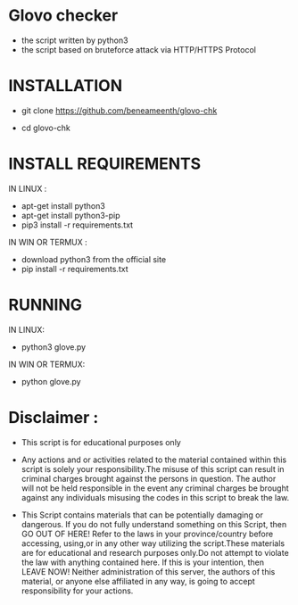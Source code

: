 # Glovo checker
+ the script written by python3
+ the script based on bruteforce attack via HTTP/HTTPS Protocol


# INSTALLATION

+ git clone https://github.com/beneameenth/glovo-chk


+ cd glovo-chk

# INSTALL REQUIREMENTS

 IN LINUX :
 + apt-get install python3
 + apt-get install python3-pip
 + pip3 install -r requirements.txt
 
IN WIN OR TERMUX :
 
 + download python3 from the official site 
 + pip install -r requirements.txt
 
 # RUNNING
 
 IN LINUX:
+ python3 glove.py

IN WIN OR TERMUX:
+ python glove.py

# Disclaimer :

+ This script is for educational purposes only

+ Any actions and or activities related to the material contained within this script is solely your responsibility.The misuse of  this script can result in criminal charges brought against the persons in question. The author will not be held responsible in the event any criminal charges be brought against any individuals misusing the codes in this script to break the law.

+ This Script contains materials that can be potentially damaging or dangerous. If you do not fully understand something on this Script, then GO OUT OF HERE! Refer to the laws in your province/country before accessing, using,or in any other way utilizing the script.These materials are for educational and research purposes only.Do not attempt to violate the law with anything contained here. If this is your intention, then LEAVE NOW! Neither administration of this server, the authors of this material, or anyone else affiliated in any way, is going to accept responsibility for your actions.


